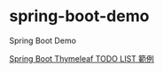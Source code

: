 # spring-boot-demo
Spring Boot Demo

[Spring Boot Thymeleaf TODO LIST 範例](https://matthung0807.blogspot.com/2021/05/spring-boot-thymeleaf-todolist-example.html)